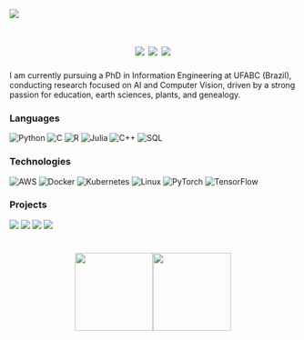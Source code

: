 [![](https://github.com/brunoperillo/brunoperillo/blob/main/images/profile.gif)](https://www.perillo.xyz)

<div>
  <h1 align="center">
    <a href="https://www.perillo.xyz/" target="_blank"><img src="https://img.shields.io/badge/perillo.xyz-FFA500?style=for-the-badge&logoColor=white" target="_blank"></a>
    <a href="mailto:bruno.geofisica@gmail.com"><img src="https://img.shields.io/badge/Gmail-D14836?style=for-the-badge&logo=gmail&logoColor=white" target="_blank"></a>
    <a href="https://www.linkedin.com/in/brunoperillo/" target="_blank"><img src="https://img.shields.io/badge/-LinkedIn-%230077B5?style=for-the-badge&logo=linkedin&logoColor=white" target="_blank"></a>
  </h1>
I am currently pursuing a PhD in Information Engineering at UFABC (Brazil), conducting research focused on AI and Computer Vision, driven by a strong passion for education, earth sciences, plants, and genealogy.



 ### Languages

![Python](https://img.shields.io/badge/-Python-000?&logo=Python)
![C](https://img.shields.io/badge/-C-000?&logo=C)
![R](https://img.shields.io/badge/-R-000?&logo=R)
![Julia](https://img.shields.io/badge/-Julia-000?&logo=Julia)
![C++](https://img.shields.io/badge/-C++-000?&logo=c%2b%2b&logoColor=00599C)
![SQL](https://img.shields.io/badge/-SQL-000?&logo=MySQL)


### Technologies

![AWS](https://img.shields.io/badge/-AWS-000?&logo=Amazon-AWS&logoColor=F90)
![Docker](https://img.shields.io/badge/-Docker-000?&logo=Docker)
![Kubernetes](https://img.shields.io/badge/-Kubernetes-000?&logo=Kubernetes)
![Linux](https://img.shields.io/badge/-Linux-000?&logo=Linux)
![PyTorch](https://img.shields.io/badge/-PyTorch-000?&logo=PyTorch)
![TensorFlow](https://img.shields.io/badge/-TensorFlow-000?&logo=TensorFlow)

###  Projects

[![](https://img.shields.io/badge/-🧬%20increment%20of%20spatial%20resolution-000)](https://github.com/brunoperillo)
[![](https://img.shields.io/badge/-🦠%20Kohonen%20imputation-000)](https://github.com/brunoperillo)
[![](https://img.shields.io/badge/-📝%20Neuroimage%20GANs-000)](https://github.com/brunoperillo)
[![](https://img.shields.io/badge/-🔬%20Melanoma%20detection-000)](https://github.com/brunoperillo)

<div>
  <h1 align="center">
      
<img height="137px" src="https://github-readme-stats.vercel.app/api?username=brunoperillo&hide_title=true&hide_border=true&show_icons=true&include_all_commits=true&count_private=true&line_height=21&text_color=000&icon_color=000&bg_color=0,ea6161,ffc64d,fffc4d,52fa5a&theme=graywhite" /><!-- wi*quL3fcV --><img height="137px" src="https://github-readme-stats.vercel.app/api/top-langs/?username=brunoperillo&hide=html&hide_title=true&hide_border=true&layout=compact&langs_count=6&exclude_repo=comp426,Redventures-Movie-Quotes&text_color=000&icon_color=fff&bg_color=0,52fa5a,4dfcff,c64dff&theme=graywhite" /></a>

